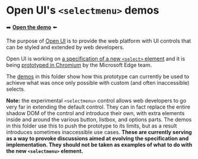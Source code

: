 # Open UI's `<selectmenu>` demos

➡️ **[Open the demo](https://microsoftedge.github.io/Demos/selectmenu/)** ⬅️

The purpose of [Open UI](https://open-ui.org/) is to provide the web platform with UI controls that can be styled and extended by web developers.

Open UI is working on [a specification of a new `<select>` element](https://open-ui.org/components/select) and it is being [prototyped in Chromium](https://chromestatus.com/feature/5737365999976448) by the Microsoft Edge team.

The [demos](https://microsoftedge.github.io/Demos/selectmenu/) in this folder show how this prototype can currently be used to achieve what was once only possible with custom (and often inaccessible) selects.

**Note:** the experimental `<selectmenu>` control allows web developers to go very far in extending the default control. They can in fact replace the entire shadow DOM of the control and introduce their own, with extra elements inside and around the various button, listbox, and options parts. The demos in this folder use this to push the prototype to its limits, but as a result introduces sometimes inaccessible use cases. **These are currently serving as a way to provoke discussions aimed at evolving the specification and implementation. They should not be taken as examples of what to do with the new `<selectmenu>` element.**
